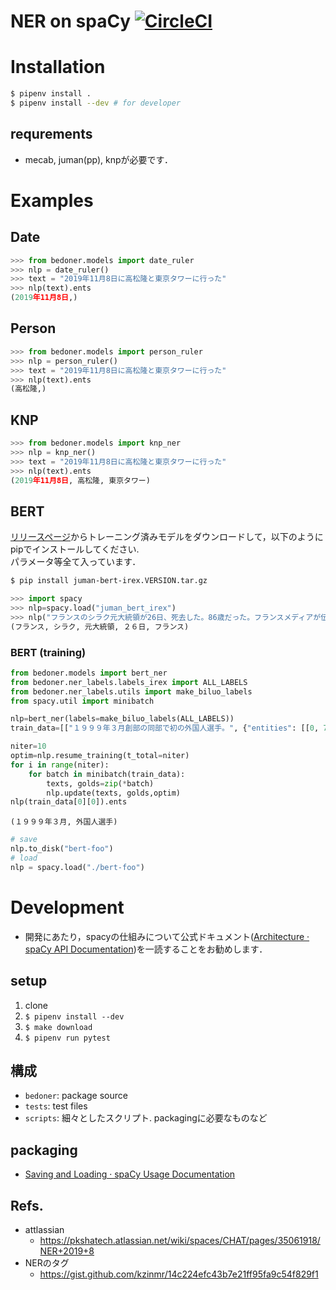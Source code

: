 # NER on spaCy [![CircleCI](https://circleci.com/gh/PKSHATechnology/bedore-ner.svg?style=svg&circle-token=d27152116259f09d7e229ee7d5ad5f095989fc7d)](https://circleci.com/gh/PKSHATechnology/bedore-ner)

# Installation

```bash
$ pipenv install .
$ pipenv install --dev # for developer
```

## requrements

- mecab, juman(pp), knpが必要です．

# Examples

##  Date

```python
>>> from bedoner.models import date_ruler
>>> nlp = date_ruler()
>>> text = "2019年11月8日に高松隆と東京タワーに行った"
>>> nlp(text).ents
(2019年11月8日,)
```

## Person

```python
>>> from bedoner.models import person_ruler
>>> nlp = person_ruler()
>>> text = "2019年11月8日に高松隆と東京タワーに行った"
>>> nlp(text).ents
(高松隆,)
```

## KNP

```python
>>> from bedoner.models import knp_ner
>>> nlp = knp_ner()
>>> text = "2019年11月8日に高松隆と東京タワーに行った"
>>> nlp(text).ents
(2019年11月8日, 高松隆, 東京タワー)
```

## BERT

[リリースページ](https://spacy.io/api/annotation#json-input)からトレーニング済みモデルをダウンロードして，以下のようにpipでインストールしてください.  
パラメータ等全て入っています．

```bash
$ pip install juman-bert-irex.VERSION.tar.gz
```

```python
>>> import spacy
>>> nlp=spacy.load("juman_bert_irex")
>>> nlp("フランスのシラク元大統領が26日、死去した。86歳だった。フランスメディアが伝えた。").ents
(フランス, シラク, 元大統領, ２６日, フランス)
```

### BERT (training)

```python
from bedoner.models import bert_ner
from bedoner.ner_labels.labels_irex import ALL_LABELS
from bedoner.ner_labels.utils import make_biluo_labels
from spacy.util import minibatch

nlp=bert_ner(labels=make_biluo_labels(ALL_LABELS))
train_data=[["１９９９年３月創部の同部で初の外国人選手。", {"entities": [[0, 7, "DATE"], [15, 20, "ARTIFACT"]]}]]

niter=10
optim=nlp.resume_training(t_total=niter)
for i in range(niter):
    for batch in minibatch(train_data):
        texts, golds=zip(*batch)
        nlp.update(texts, golds,optim)
nlp(train_data[0][0]).ents
```
```
(１９９９年３月, 外国人選手)
```
```python
# save
nlp.to_disk("bert-foo")
# load
nlp = spacy.load("./bert-foo")
```

# Development

- 開発にあたり，spacyの仕組みについて公式ドキュメント([Architecture · spaCy API Documentation](https://spacy.io/api))を一読することをお勧めします．

## setup

1. clone
2. `$ pipenv install --dev`
3. `$ make download`
4. `$ pipenv run pytest`

## 構成

- `bedoner`: package source
- `tests`: test files
- `scripts`: 細々としたスクリプト. packagingに必要なものなど

## packaging

- [Saving and Loading · spaCy Usage Documentation](https://spacy.io/usage/saving-loading)


## Refs.

- attlassian 
	- https://pkshatech.atlassian.net/wiki/spaces/CHAT/pages/35061918/NER+2019+8
- NERのタグ
	- https://gist.github.com/kzinmr/14c224efc43b7e21ff95fa9c54f829f1
